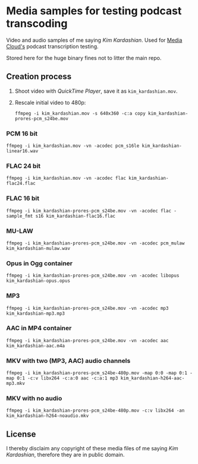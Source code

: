 # Media samples for testing podcast transcoding

Video and audio samples of me saying *Kim Kardashian*. Used for [Media Cloud's](https://github.com/berkmancenter/mediacloud) podcast transcription testing.

Stored here for the huge binary fines not to litter the main repo.


## Creation process

1. Shoot video with *QuickTime Player*, save it as `kim_kardashian.mov`.
2. Rescale initial video to 480p:

    ```shell
    ffmpeg -i kim_kardashian.mov -s 640x360 -c:a copy kim_kardashian-prores-pcm_s24be.mov
    ```


### PCM 16 bit

```shell
ffmpeg -i kim_kardashian.mov -vn -acodec pcm_s16le kim_kardashian-linear16.wav
```

### FLAC 24 bit

```shell
ffmpeg -i kim_kardashian.mov -vn -acodec flac kim_kardashian-flac24.flac
```

### FLAC 16 bit

```shell
ffmpeg -i kim_kardashian-prores-pcm_s24be.mov -vn -acodec flac -sample_fmt s16 kim_kardashian-flac16.flac
```


### MU-LAW

```shell
ffmpeg -i kim_kardashian-prores-pcm_s24be.mov -vn -acodec pcm_mulaw kim_kardashian-mulaw.wav
```


### Opus in Ogg container

```shell
ffmpeg -i kim_kardashian-prores-pcm_s24be.mov -vn -acodec libopus kim_kardashian-opus.opus
```


### MP3

```
ffmpeg -i kim_kardashian-prores-pcm_s24be.mov -vn -acodec mp3 kim_kardashian-mp3.mp3
```


### AAC in MP4 container

```shell
ffmpeg -i kim_kardashian-prores-pcm_s24be.mov -vn -acodec aac kim_kardashian-aac.m4a
```


### MKV with two (MP3, AAC) audio channels

```shell
ffmpeg -i kim_kardashian-prores-pcm_s24be-480p.mov -map 0:0 -map 0:1 -map 0:1 -c:v libx264 -c:a:0 aac -c:a:1 mp3 kim_kardashian-h264-aac-mp3.mkv
```


### MKV with no audio

```shell
ffmpeg -i kim_kardashian-prores-pcm_s24be-480p.mov -c:v libx264 -an kim_kardashian-h264-noaudio.mkv
```


## License

I thereby disclaim any copyright of these media files of me saying *Kim Kardashian*, therefore they are in public domain.
